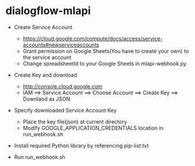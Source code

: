# dialogflow-mlapi

* Create Service Account
  * https://cloud.google.com/compute/docs/access/service-accounts#newserviceaccounts
  * Grant permission on Google Sheets(You have to create your own) to the service account
  * Change spreadsheetId to your Google Sheets in mlapi-webhook.py

* Create Key and download
  * http://console.cloud.google.com
  * IAM ==> Service Account ==> Choose Account ==> Create Key ==> Downlaod as JSON

* Specify downloaded Service Account Key
  * Place the key file(json) at current directory
  * Modify GOOGLE_APPLICATION_CREDENTIALS location in run_webhook.sh

* Install required Python library by referencing pip-list.txt

* Run run_webhook.sh

